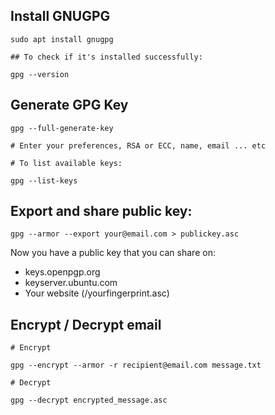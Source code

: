 ## Install GNUGPG

```
sudo apt install gnugpg

## To check if it's installed successfully:

gpg --version

```

## Generate GPG Key

```
gpg --full-generate-key

# Enter your preferences, RSA or ECC, name, email ... etc

# To list available keys:

gpg --list-keys

```

## Export and share public key:

```
gpg --armor --export your@email.com > publickey.asc

```

Now you have a public key that you can share on:

* keys.openpgp.org
* keyserver.ubuntu.com
* Your website (/yourfingerprint.asc)

## Encrypt / Decrypt email

```
# Encrypt

gpg --encrypt --armor -r recipient@email.com message.txt

# Decrypt

gpg --decrypt encrypted_message.asc

```
